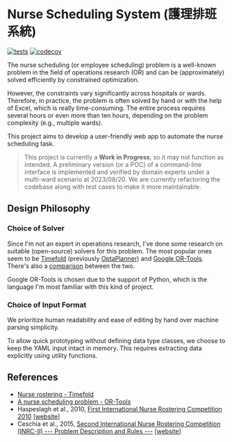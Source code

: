 # Nurse Scheduling System (護理排班系統)

[![tests](https://img.shields.io/github/actions/workflow/status/j3soon/nurse-scheduling/test-core.yaml?label=tests)](https://github.com/j3soon/nurse-scheduling/actions/workflows/test-core.yaml)
[![codecov](https://codecov.io/github/j3soon/nurse-scheduling/graph/badge.svg?token=DPOvtAW1k2)](https://codecov.io/github/j3soon/nurse-scheduling)

The nurse scheduling (or employee scheduling) problem is a well-known problem in the field of operations research (OR) and can be (approximately) solved efficiently by constrained optimization.

However, the constraints vary significantly across hospitals or wards. Therefore, in practice, the problem is often solved by hand or with the help of Excel, which is really time-consuming. The entire process requires several hours or even more than ten hours, depending on the problem complexity (e.g., multiple wards).

This project aims to develop a user-friendly web app to automate the nurse scheduling task.

> This project is currently a **Work in Progress**, so it may not function as intended. A preliminary version (or a POC) of a command-line interface is implemented and verified by domain experts under a multi-ward scenario at 2023/08/20. We are currently refactoring the codebase along with test cases to make it more maintainable.

## Design Philosophy

### Choice of Solver

Since I'm not an expert in operations research, I've done some research on suitable (open-source) solvers for this problem. The most popular ones seem to be [Timefold](https://github.com/TimefoldAI/timefold-solver) (previously [OptaPlanner](https://github.com/kiegroup/optaplanner)) and [Google OR-Tools](https://github.com/google/or-tools). There's also a [comparison](https://www.optaplanner.org/competitor/or-tools.html) between the two.

Google OR-Tools is chosen due to the support of Python, which is the language I'm most familiar with this kind of project.

### Choice of Input Format

We prioritize human readability and ease of editing by hand over machine parsing simplicity.

To allow quick prototyping without defining data type classes, we choose to keep the YAML input intact in memory. This requires extracting data explicitly using utility functions.

## References

- [Nurse rostering - Timefold](https://timefold.ai/docs/timefold-solver/latest/use-cases-and-examples/nurse-rostering/nurse-rostering.html)
- [A nurse scheduling problem - OR-Tools](https://developers.google.com/optimization/scheduling/employee_scheduling#a_nurse_scheduling_problem)
- Haspeslagh et al., 2010, [First International Nurse Rostering Competition 2010](https://nrpcompetition.kuleuven-kulak.be/wp-content/uploads/2020/06/nrpcompetition_description.pdf) [[website](https://nrpcompetition.kuleuven-kulak.be/)]
- Ceschia et al., 2015, [Second International Nurse Rostering Competition (INRC-II) --- Problem Description and Rules ---](https://arxiv.org/abs/1501.04177) [[website](https://mobiz.vives.be/inrc2/)]
